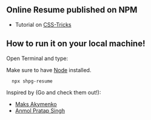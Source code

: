 ## Online Resume published on NPM

- Tutorial on [CSS-Tricks](https://css-tricks.com/how-to-build-your-resume-on-npm/)

## How to run it on your local machine!

Open Terminal and type:

Make sure to have [Node](https://www.npmjs.com/get-npm) installed.

```
  npx shpg-resume
```

Inspired by (Go and check them out!):
- [Maks Akymenko](https://github.com/maximakymenko/maks-npm-resume)
- [Anmol Pratap Singh](https://github.com/anmol098/npx_card)
